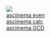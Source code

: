 <a href="https://codeclimate.com/github/yakovishin/java-project-61/maintainability"><img src="https://api.codeclimate.com/v1/badges/c7753809b682b93113b9/maintainability" /></a> 
<br>
<a href="https://asciinema.org/a/ZIlZ4KznLKrEblZ4NXBK3eE5M"> asciinema even</a>
<br>
<a href="https://asciinema.org/a/ArMemzgQkLGLnLwW5AVMlPKeO"> asciinema calc</a>
<br>
<a href="https://asciinema.org/a/gBov484MYKwnvRMu3JmJL0QCW"> asciinema GCD</a>
